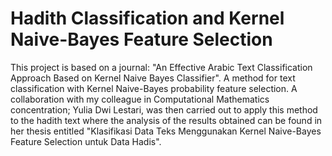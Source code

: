 # Hadith Classification and Kernel Naive-Bayes Feature Selection
This project is based on a journal: "An Effective Arabic Text Classification Approach Based on Kernel Naive Bayes Classifier".
A method for text classification with Kernel Naive-Bayes probability feature selection. A collaboration with my colleague in Computational Mathematics concentration; Yulia Dwi Lestari, was then carried out to apply this method to the hadith text where the analysis of the results obtained can be found in her thesis entitled "Klasifikasi Data Teks Menggunakan Kernel Naive-Bayes Feature Selection untuk Data Hadis".

